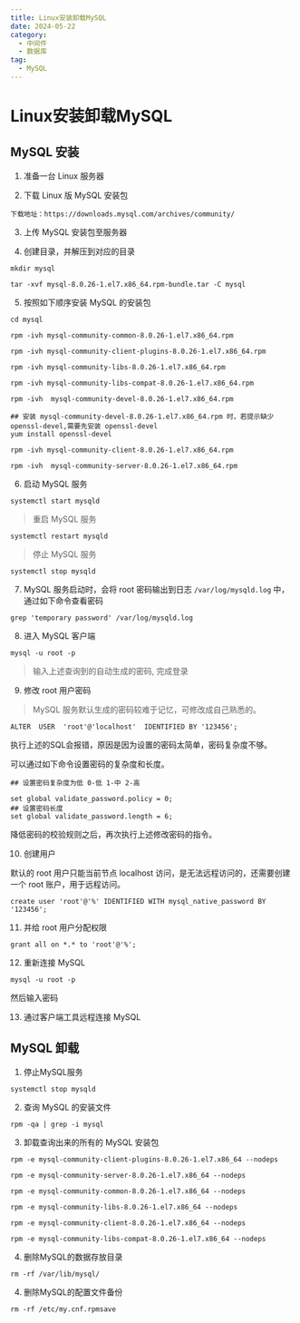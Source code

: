 ```yaml
---
title: Linux安装卸载MySQL
date: 2024-05-22
category:
  - 中间件
  - 数据库
tag:
  - MySQL
---
```


# Linux安装卸载MySQL

<!-- more -->

## MySQL 安装

1. 准备一台 Linux 服务器

2. 下载 Linux 版 MySQL 安装包
```
下载地址：https://downloads.mysql.com/archives/community/
```

3. 上传 MySQL 安装包至服务器

4. 创建目录，并解压到对应的目录
```
mkdir mysql

tar -xvf mysql-8.0.26-1.el7.x86_64.rpm-bundle.tar -C mysql
```

5. 按照如下顺序安装 MySQL 的安装包

```
cd mysql

rpm -ivh mysql-community-common-8.0.26-1.el7.x86_64.rpm 

rpm -ivh mysql-community-client-plugins-8.0.26-1.el7.x86_64.rpm 

rpm -ivh mysql-community-libs-8.0.26-1.el7.x86_64.rpm 

rpm -ivh mysql-community-libs-compat-8.0.26-1.el7.x86_64.rpm

rpm -ivh  mysql-community-devel-8.0.26-1.el7.x86_64.rpm

## 安装 mysql-community-devel-8.0.26-1.el7.x86_64.rpm 时，若提示缺少 openssl-devel,需要先安装 openssl-devel
yum install openssl-devel

rpm -ivh mysql-community-client-8.0.26-1.el7.x86_64.rpm

rpm -ivh  mysql-community-server-8.0.26-1.el7.x86_64.rpm
```

6. 启动 MySQL 服务
```
systemctl start mysqld
```

> 重启 MySQL 服务
```
systemctl restart mysqld
```

> 停止 MySQL 服务
```
systemctl stop mysqld
```

7. MySQL 服务启动时，会将 root 密码输出到日志 `/var/log/mysqld.log` 中，通过如下命令查看密码
```
grep 'temporary password' /var/log/mysqld.log
```

8. 进入 MySQL 客户端
```
mysql -u root -p
```

> 输入上述查询到的自动生成的密码, 完成登录

9. 修改 root 用户密码
> MySQL 服务默认生成的密码较难于记忆，可修改成自己熟悉的。

```
ALTER  USER  'root'@'localhost'  IDENTIFIED BY '123456';
```

执行上述的SQL会报错，原因是因为设置的密码太简单，密码复杂度不够。

可以通过如下命令设置密码的复杂度和长度。

```
## 设置密码复杂度为低 0-低 1-中 2-高 

set global validate_password.policy = 0;
## 设置密码长度
set global validate_password.length = 6;
```

降低密码的校验规则之后，再次执行上述修改密码的指令。

10. 创建用户

默认的 root 用户只能当前节点 localhost 访问，是无法远程访问的，还需要创建一个 root 账户，用于远程访问。

```
create user 'root'@'%' IDENTIFIED WITH mysql_native_password BY '123456';
```

11. 并给 root 用户分配权限

```
grant all on *.* to 'root'@'%';
```

12. 重新连接 MySQL
```
mysql -u root -p
```

然后输入密码

13. 通过客户端工具远程连接 MySQL

## MySQL 卸载

1. 停止MySQL服务
```
systemctl stop mysqld
```

2. 查询 MySQL 的安装文件
```
rpm -qa | grep -i mysql
```

3. 卸载查询出来的所有的 MySQL 安装包

```
rpm -e mysql-community-client-plugins-8.0.26-1.el7.x86_64 --nodeps

rpm -e mysql-community-server-8.0.26-1.el7.x86_64 --nodeps

rpm -e mysql-community-common-8.0.26-1.el7.x86_64 --nodeps

rpm -e mysql-community-libs-8.0.26-1.el7.x86_64 --nodeps

rpm -e mysql-community-client-8.0.26-1.el7.x86_64 --nodeps

rpm -e mysql-community-libs-compat-8.0.26-1.el7.x86_64 --nodeps
```

4. 删除MySQL的数据存放目录
```
rm -rf /var/lib/mysql/
```

4. 删除MySQL的配置文件备份
```
rm -rf /etc/my.cnf.rpmsave
```

